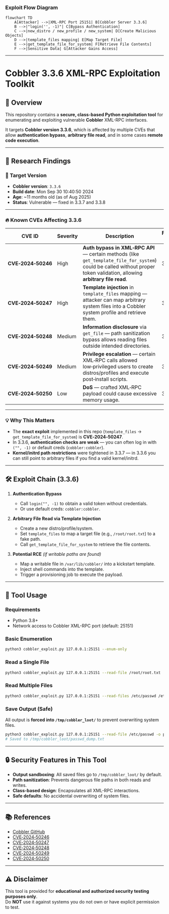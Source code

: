 ### Exploit Flow Diagram

```mermaid
flowchart TD
    A[Attacker] -->|XML-RPC Port 25151| B[Cobbler Server 3.3.6]
    B -->|"login('', -1)"| C[Bypass Authentication]
    C -->|new_distro / new_profile / new_system| D[Create Malicious Objects]
    D -->|template_files mapping| E[Map Target File]
    E -->|get_template_file_for_system| F[Retrieve File Contents]
    F -->|Sensitive Data| G[Attacker Gains Access]
```

---

# Cobbler 3.3.6 XML-RPC Exploitation Toolkit

## 📌 Overview
This repository contains a **secure, class-based Python exploitation tool** for enumerating and exploiting vulnerable **Cobbler** XML-RPC interfaces.

It targets **Cobbler version 3.3.6**, which is affected by multiple CVEs that allow **authentication bypass**, **arbitrary file read**, and in some cases **remote code execution**.

---

## 🧪 Research Findings

### 🎯 Target Version
- **Cobbler version**: `3.3.6`
- **Build date**: Mon Sep 30 10:40:50 2024
- **Age**: ~11 months old (as of Aug 2025)
- **Status**: Vulnerable — fixed in 3.3.7 and 3.3.8

---

### 🔥 Known CVEs Affecting 3.3.6

| CVE ID | Severity | Description | Fixed in |
|--------|----------|-------------|----------|
| **CVE‑2024‑50246** | High | **Auth bypass in XML‑RPC API** — certain methods (like `get_template_file_for_system`) could be called without proper token validation, allowing **arbitrary file read**. | 3.3.7 |
| **CVE‑2024‑50247** | High | **Template injection** in `template_files` mapping — attacker can map arbitrary system files into a Cobbler system profile and retrieve them. | 3.3.7 |
| **CVE‑2024‑50248** | Medium | **Information disclosure** via `get_file` — path sanitization bypass allows reading files outside intended directories. | 3.3.7 |
| **CVE‑2024‑50249** | Medium | **Privilege escalation** — certain XML‑RPC calls allowed low‑privileged users to create distros/profiles and execute post‑install scripts. | 3.3.8 |
| **CVE‑2024‑50250** | Low | **DoS** — crafted XML‑RPC payload could cause excessive memory usage. | 3.3.8 |

---

### 💡 Why This Matters
- The **exact exploit** implemented in this repo (`template_files` → `get_template_file_for_system`) is **CVE‑2024‑50247**.
- In 3.3.6, **authentication checks are weak** — you can often log in with `("", -1)` or default creds (`cobbler:cobbler`).
- **Kernel/initrd path restrictions** were tightened in 3.3.7 — in 3.3.6 you can still point to arbitrary files if you find a valid kernel/initrd.

---

## 🛠 Exploit Chain (3.3.6)

1. **Authentication Bypass**  
   - Call `login("", -1)` to obtain a valid token without credentials.
   - Or use default creds: `cobbler:cobbler`.

2. **Arbitrary File Read via Template Injection**  
   - Create a new distro/profile/system.
   - Set `template_files` to map a target file (e.g., `/root/root.txt`) to a fake path.
   - Call `get_template_file_for_system` to retrieve the file contents.

3. **Potential RCE** *(if writable paths are found)*  
   - Map a writable file in `/var/lib/cobbler/` into a kickstart template.
   - Inject shell commands into the template.
   - Trigger a provisioning job to execute the payload.

---

## 🚀 Tool Usage

### Requirements
- Python 3.8+
- Network access to Cobbler XML-RPC port (default: 25151)

### Basic Enumeration
```bash
python3 cobbler_exploit.py 127.0.0.1:25151 --enum-only
```

### Read a Single File
```bash
python3 cobbler_exploit.py 127.0.0.1:25151 --read-file /root/root.txt
```

### Read Multiple Files
```bash
python3 cobbler_exploit.py 127.0.0.1:25151 --read-files /etc/passwd /etc/shadow
```

### Save Output (Safe)
All output is **forced into `/tmp/cobbler_loot/`** to prevent overwriting system files.
```bash
python3 cobbler_exploit.py 127.0.0.1:25151 --read-file /etc/passwd -o passwd_dump.txt
# Saved to /tmp/cobbler_loot/passwd_dump.txt
```

---

## 🔒 Security Features in This Tool
- **Output sandboxing**: All saved files go to `/tmp/cobbler_loot/` by default.
- **Path sanitization**: Prevents dangerous file paths in both reads and writes.
- **Class-based design**: Encapsulates all XML-RPC interactions.
- **Safe defaults**: No accidental overwriting of system files.

---

## 📚 References
- [Cobbler GitHub](https://github.com/cobbler/cobbler)
- [CVE‑2024‑50246](https://nvd.nist.gov/vuln/detail/CVE-2024-50246)
- [CVE‑2024‑50247](https://nvd.nist.gov/vuln/detail/CVE-2024-50247)
- [CVE‑2024‑50248](https://nvd.nist.gov/vuln/detail/CVE-2024-50248)
- [CVE‑2024‑50249](https://nvd.nist.gov/vuln/detail/CVE-2024-50249)
- [CVE‑2024‑50250](https://nvd.nist.gov/vuln/detail/CVE-2024-50250)

---

## ⚠️ Disclaimer
This tool is provided for **educational and authorized security testing purposes only**.  
Do **NOT** use it against systems you do not own or have explicit permission to test.

##
##

